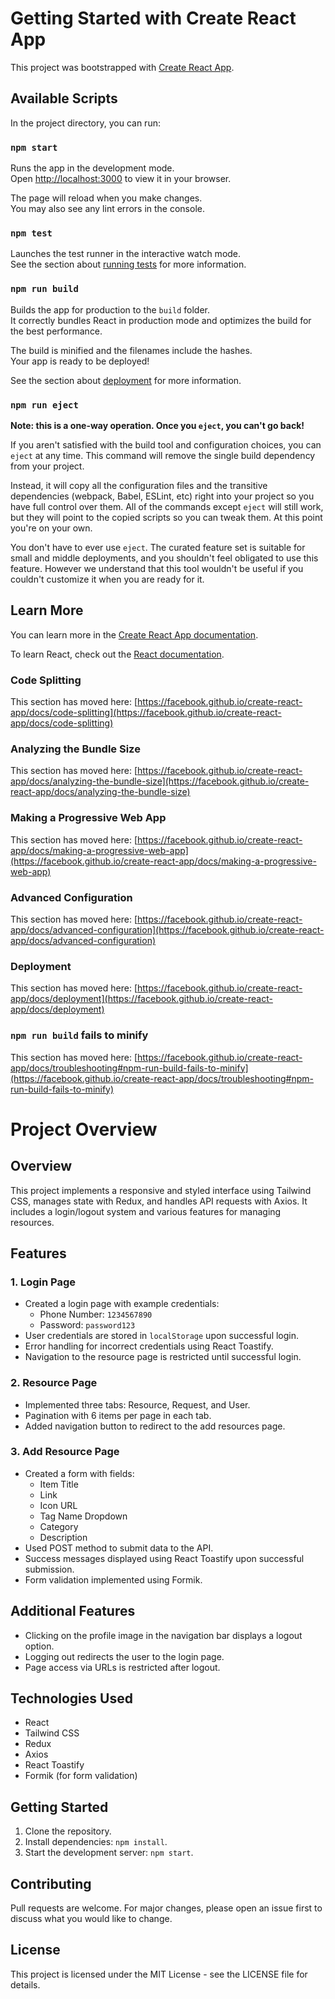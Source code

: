 # Getting Started with Create React App

This project was bootstrapped with [Create React App](https://github.com/facebook/create-react-app).

## Available Scripts

In the project directory, you can run:

### `npm start`

Runs the app in the development mode.\
Open [http://localhost:3000](http://localhost:3000) to view it in your browser.

The page will reload when you make changes.\
You may also see any lint errors in the console.

### `npm test`

Launches the test runner in the interactive watch mode.\
See the section about [running tests](https://facebook.github.io/create-react-app/docs/running-tests) for more information.

### `npm run build`

Builds the app for production to the `build` folder.\
It correctly bundles React in production mode and optimizes the build for the best performance.

The build is minified and the filenames include the hashes.\
Your app is ready to be deployed!

See the section about [deployment](https://facebook.github.io/create-react-app/docs/deployment) for more information.

### `npm run eject`

**Note: this is a one-way operation. Once you `eject`, you can't go back!**

If you aren't satisfied with the build tool and configuration choices, you can `eject` at any time. This command will remove the single build dependency from your project.

Instead, it will copy all the configuration files and the transitive dependencies (webpack, Babel, ESLint, etc) right into your project so you have full control over them. All of the commands except `eject` will still work, but they will point to the copied scripts so you can tweak them. At this point you're on your own.

You don't have to ever use `eject`. The curated feature set is suitable for small and middle deployments, and you shouldn't feel obligated to use this feature. However we understand that this tool wouldn't be useful if you couldn't customize it when you are ready for it.

## Learn More

You can learn more in the [Create React App documentation](https://facebook.github.io/create-react-app/docs/getting-started).

To learn React, check out the [React documentation](https://reactjs.org/).

### Code Splitting

This section has moved here: [https://facebook.github.io/create-react-app/docs/code-splitting](https://facebook.github.io/create-react-app/docs/code-splitting)

### Analyzing the Bundle Size

This section has moved here: [https://facebook.github.io/create-react-app/docs/analyzing-the-bundle-size](https://facebook.github.io/create-react-app/docs/analyzing-the-bundle-size)

### Making a Progressive Web App

This section has moved here: [https://facebook.github.io/create-react-app/docs/making-a-progressive-web-app](https://facebook.github.io/create-react-app/docs/making-a-progressive-web-app)

### Advanced Configuration

This section has moved here: [https://facebook.github.io/create-react-app/docs/advanced-configuration](https://facebook.github.io/create-react-app/docs/advanced-configuration)

### Deployment

This section has moved here: [https://facebook.github.io/create-react-app/docs/deployment](https://facebook.github.io/create-react-app/docs/deployment)

### `npm run build` fails to minify

This section has moved here: [https://facebook.github.io/create-react-app/docs/troubleshooting#npm-run-build-fails-to-minify](https://facebook.github.io/create-react-app/docs/troubleshooting#npm-run-build-fails-to-minify)


# Project Overview

## Overview

This project implements a responsive and styled interface using Tailwind CSS, manages state with Redux, and handles API requests with Axios. It includes a login/logout system and various features for managing resources.

## Features

### 1. Login Page

- Created a login page with example credentials:
  - Phone Number: `1234567890`
  - Password: `password123`
- User credentials are stored in `localStorage` upon successful login.
- Error handling for incorrect credentials using React Toastify.
- Navigation to the resource page is restricted until successful login.

### 2. Resource Page

- Implemented three tabs: Resource, Request, and User.
- Pagination with 6 items per page in each tab.
- Added navigation button to redirect to the add resources page.

### 3. Add Resource Page

- Created a form with fields:
  - Item Title
  - Link
  - Icon URL
  - Tag Name Dropdown
  - Category
  - Description
- Used POST method to submit data to the API.
- Success messages displayed using React Toastify upon successful submission.
- Form validation implemented using Formik.

## Additional Features

- Clicking on the profile image in the navigation bar displays a logout option.
- Logging out redirects the user to the login page.
- Page access via URLs is restricted after logout.

## Technologies Used

- React
- Tailwind CSS
- Redux
- Axios
- React Toastify
- Formik (for form validation)

## Getting Started

1. Clone the repository.
2. Install dependencies: `npm install`.
3. Start the development server: `npm start`.

## Contributing

Pull requests are welcome. For major changes, please open an issue first to discuss what you would like to change.

## License

This project is licensed under the MIT License - see the LICENSE file for details.

